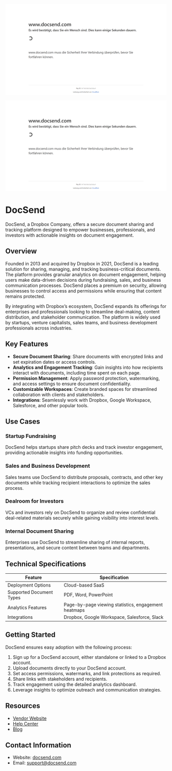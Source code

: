 ![DocSend  ](./assets/docsend.png)

![DocSend  ](./assets/docsend.png)

# DocSend  
  
DocSend, a Dropbox Company, offers a secure document sharing and tracking platform designed to empower businesses, professionals, and investors with actionable insights on document engagement.  

## Overview  
Founded in 2013 and acquired by Dropbox in 2021, DocSend is a leading solution for sharing, managing, and tracking business-critical documents. The platform provides granular analytics on document engagement, helping users make data-driven decisions during fundraising, sales, and business communication processes. DocSend places a premium on security, allowing businesses to control access and permissions while ensuring that content remains protected.

By integrating with Dropbox’s ecosystem, DocSend expands its offerings for enterprises and professionals looking to streamline deal-making, content distribution, and stakeholder communication. The platform is widely used by startups, venture capitalists, sales teams, and business development professionals across industries.  

## Key Features  
- **Secure Document Sharing**: Share documents with encrypted links and set expiration dates or access controls.  
- **Analytics and Engagement Tracking**: Gain insights into how recipients interact with documents, including time spent on each page.  
- **Permission Management**: Apply password protection, watermarking, and access settings to ensure document confidentiality.  
- **Customizable Workspaces**: Create branded spaces for streamlined collaboration with clients and stakeholders.  
- **Integrations**: Seamlessly work with Dropbox, Google Workspace, Salesforce, and other popular tools.  

## Use Cases  
### Startup Fundraising  
DocSend helps startups share pitch decks and track investor engagement, providing actionable insights into funding opportunities.  

### Sales and Business Development  
Sales teams use DocSend to distribute proposals, contracts, and other key documents while tracking recipient interactions to optimize the sales process.  

### Dealroom for Investors  
VCs and investors rely on DocSend to organize and review confidential deal-related materials securely while gaining visibility into interest levels.  

### Internal Document Sharing  
Enterprises use DocSend to streamline sharing of internal reports, presentations, and secure content between teams and departments.  

## Technical Specifications  

| Feature              | Specification                        |  
|----------------------|--------------------------------------|  
| Deployment Options   | Cloud-based SaaS                    |  
| Supported Document Types | PDF, Word, PowerPoint             |  
| Analytics Features   | Page-by-page viewing statistics, engagement heatmaps |  
| Integrations         | Dropbox, Google Workspace, Salesforce, Slack |  

## Getting Started  
DocSend ensures easy adoption with the following process:  
1. Sign up for a DocSend account, either standalone or linked to a Dropbox account.  
2. Upload documents directly to your DocSend account.  
3. Set access permissions, watermarks, and link protections as required.  
4. Share links with stakeholders and recipients.  
5. Track engagement using the detailed analytics dashboard.  
6. Leverage insights to optimize outreach and communication strategies.  

## Resources  
- [Vendor Website](https://www.docsend.com/)  
- [Help Center](https://help.docsend.com/hc/en-us)  
- [Blog](https://www.docsend.com/blog/)  

## Contact Information  
- Website: [docsend.com](https://www.docsend.com/)  
- Email: support@docsend.com  

